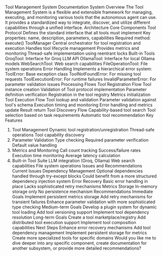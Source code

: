 Tool Management System Documentation
System Overview
The Tool Management System is a flexible and extensible framework for managing, executing, and monitoring various tools that the autonomous agent can use. It provides a standardized way to integrate, discover, and utilize different capabilities through a unified interface.
Architecture
Core Components
Tool Protocol
Defines the standard interface that all tools must implement
Key properties: name, description, parameters, capabilities
Required method: execute()
ToolManager
Central orchestrator for tool registration and execution
Handles tool lifecycle management
Provides metrics and monitoring
Thread-safe implementation using reentrant locks
Built-in Tools
GroqTool: Interface for Groq LLM API
OllamaTool: Interface for local Ollama models
WebSearchTool: Web search capabilities
FileOperationTool: File system operations
Error Handling
Implements a hierarchical error system:
ToolError: Base exception class
ToolNotFoundError: For missing tool requests
ToolExecutionError: For runtime failures
InvalidParameterError: For parameter validation issues
Processing Flows
Tool Registration Flow
Tool instance creation
Validation of Tool protocol implementation
Parameter definition verification
Registration in the tool registry
Metrics initialization
Tool Execution Flow
Tool lookup and validation
Parameter validation against tool's schema
Execution timing and monitoring
Error handling and metrics update
Result return
Tool Discovery Flow
Capability-based tool search
Tool selection based on task requirements
Automatic tool recommendation
Key Features
1. Tool Management
Dynamic tool registration/unregistration
Thread-safe operations
Tool capability discovery
2. Parameter Validation
Type checking
Required parameter verification
Default value handling
3. Metrics and Monitoring
Call count tracking
Success/failure rates
Execution time monitoring
Average latency calculation
4. Built-in Tool Suite
LLM integration (Groq, Ollama)
Web search capabilities
File system operations
Issues and Recommendations
Current Issues
Dependency Management
Optional dependencies handled through try-except blocks
Could benefit from a more structured dependency injection system
Error Recovery
Basic error handling in place
Lacks sophisticated retry mechanisms
Metrics Storage
In-memory storage only
No persistence mechanism
Recommendations
Immediate Goals
Implement persistent metrics storage
Add retry mechanisms for transient failures
Enhance parameter validation with more sophisticated type checking
Medium-term Goals
Develop a plugin system for dynamic tool loading
Add tool versioning support
Implement tool dependency resolution
Long-term Goals
Create a tool marketplace/registry
Add distributed tool execution support
Implement tool composition capabilities
Next Steps
Enhance error recovery mechanisms
Add tool dependency management
Implement persistent storage for metrics
Create more specialized tools for specific domains
Would you like me to dive deeper into any specific component, create documentation for another subsystem, or provide more detailed recommendations?


